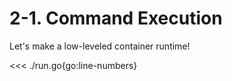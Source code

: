 # 2-1. Command Execution

Let's make a low-leveled container runtime!

<<< ./run.go{go:line-numbers}
